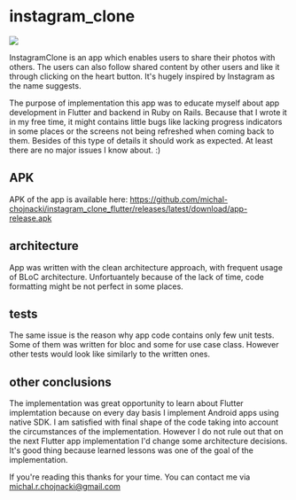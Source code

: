 # instagram_clone
![](https://circleci.com/gh/michal-chojnacki/instagram_clone_flutter.svg?style=svg)

InstagramClone is an app which enables users to share their photos with others. The users can also follow shared content by other users and like it through clicking on the heart button. It's hugely inspired by Instagram as the name suggests.

The purpose of implementation this app was to educate myself about app development in Flutter and backend in Ruby on Rails. Because that I wrote it in my free time, it might contains little bugs like lacking progress indicators in some places or the screens not being refreshed when coming back to them. Besides of this type of details it should work as expected. At least there are no major issues I know about. :)

## APK
APK of the app is available here: https://github.com/michal-chojnacki/instagram_clone_flutter/releases/latest/download/app-release.apk

## architecture
App was written with the clean architecture approach, with frequent usage of BLoC architecture. Unfortuantely because of the lack of time, code formatting might be not perfect in some places. 

## tests
The same issue is the reason why app code contains only few unit tests. Some of them was written for bloc and some for use case class. However other tests would look like similarly to the written ones.

## other conclusions
The implementation was great opportunity to learn about Flutter implemtation because on every day basis I implement Android apps using native SDK. I am satisfied with final shape of the code taking into account the circumstances of the implementation. However I do not rule out that on the next Flutter app implementation I'd change some architecture decisions. It's good thing because learned lessons was one of the goal of the implementation.

If you're reading this thanks for your time. You can contact me via michal.r.chojnacki@gmail.com
